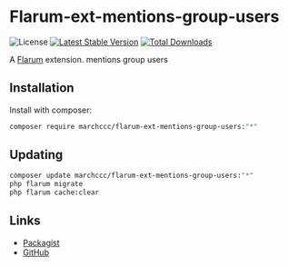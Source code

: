 # Flarum-ext-mentions-group-users

![License](https://img.shields.io/badge/License-MIT-green.svg) 
[![Latest Stable Version](https://img.shields.io/packagist/v/marchccc/flarum-ext-mentions-group-users.svg)](https://packagist.org/packages/marchccc/flarum-ext-mentions-group-users) [![Total Downloads](https://img.shields.io/packagist/dt/marchccc/flarum-ext-mentions-group-users.svg)](https://packagist.org/packages/marchccc/flarum-ext-mentions-group-users)

A [Flarum](http://flarum.org) extension. mentions group users

## Installation

Install with composer:

```sh
composer require marchccc/flarum-ext-mentions-group-users:"*"
```

## Updating

```sh
composer update marchccc/flarum-ext-mentions-group-users:"*"
php flarum migrate
php flarum cache:clear
```

## Links

- [Packagist](https://packagist.org/packages/marchccc/flarum-ext-mentions-group-users)
- [GitHub](https://github.com/marchccc/flarum-ext-mentions-group-users)
